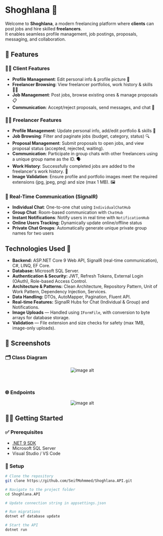 # Shoghlana 🎨

Welcome to **Shoghlana**, a modern freelancing platform where **clients** can post jobs and hire skilled **freelancers**.  
It enables seamless profile management, job postings, proposals, messaging, and collaboration.

## 🚀 Features

### 🧑‍💼 Client Features
- **Profile Management**: Edit personal info & profile picture 📝  
- **Freelancer Browsing**: View freelancer portfolios, work history & skills 🕵️‍♂️  
- **Job Management**: Post jobs, browse existing ones & manage proposals 📋  
- **Communication**: Accept/reject proposals, send messages, and chat 💬


### 👩‍💻 Freelancer Features
- **Profile Management**: Update personal info, add/edit portfolio & skills 📝  
- **Job Browsing**: Filter and paginate jobs (budget, category, status) 🔍  
- **Proposal Management**: Submit proposals to open jobs, and view proposal status (accepted, rejected, waiting).
- **Communication**: Participate in group chats with other freelancers using a unique group name as the ID. 🗣️
- **Work History**: Successfully completed jobs are added to the freelancer's work history. 📜
- **Image Validation**: Ensure profile and portfolio images meet the required extensions (jpg, jpeg, png) and size (max 1 MB). 🖼️


### 🔄 Real-Time Communication (SignalR)
- **Individual Chat**: One-to-one chat using `IndividualChatHub`  
- **Group Chat**: Room-based communication with `ChatHub`  
- **Instant Notifications**: Notify users in real time with `NotificationHub`  
- **Online Users Tracking**: Dynamically update online/offline status  
- **Private Chat Groups**: Automatically generate unique private group names for two users 
 
## Technologies Used 🚀
- **Backend:** ASP.NET Core 9 Web API, SignalR (real-time communication), C#, LINQ, EF Core.
- **Database:** Microsoft SQL Server.
- **Authentication & Security:** JWT, Refresh Tokens, External Login (OAuth), Role-based Access Control. 
- **Architecture & Patterns:** Clean Architecture, Repository Pattern, Unit of Work Pattern, Dependency Injection, Services.
- **Data Handling:** DTOs, AutoMapper, Pagination, Fluent API.
- **Real-time Features:** SignalR Hubs for Chat (Individual & Group) and Notifications.
- **Image Uploads** — Handled using `IFormFile`, with conversion to byte arrays for database storage.
- **Validation** — File extension and size checks for safety (max 1MB, image-only uploads).
  
## 📸 Screenshots
### 🗂️ Class Diagram
<p align="center">
  <img src="https://github.com/SeifMohmmed/Shoghlana.API/blob/11b6dff6b0c8b6c0ad23858fbcaa4f4129c4e9d8/Screenshots/Shoglana.png" alt="image alt"/>
</p>

<br>

### 🌐 Endpoints

 <p align="center">
  <img src="https://github.com/SeifMohmmed/Shoghlana.API/blob/11b6dff6b0c8b6c0ad23858fbcaa4f4129c4e9d8/Screenshots/Endpoints.png" alt="image alt"/>
</p>

## 🏃‍♂️ Getting Started

### ✅ Prerequisites
- [.NET 9 SDK](https://dotnet.microsoft.com/download)
- Microsoft SQL Server  
- Visual Studio / VS Code  

### 🚀 Setup
```bash
# Clone the repository
git clone https://github.com/SeifMohmmed/Shoghlana.API.git

# Navigate to the project folder
cd Shoghlana.API

# Update connection string in appsettings.json

# Run migrations
dotnet ef database update

# Start the API
dotnet run


